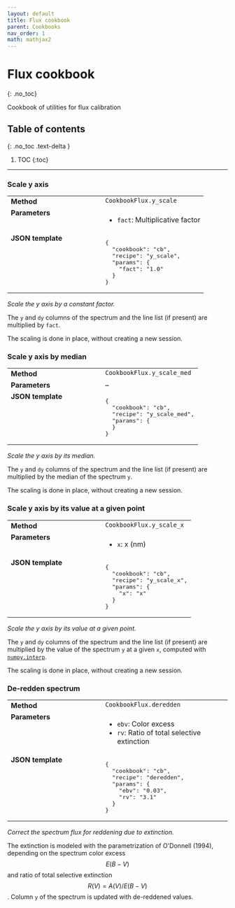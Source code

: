 ```yaml
---
layout: default
title: Flux cookbook
parent: Cookbooks
nav_order: 1
math: mathjax2
---
```


# Flux cookbook
{: .no_toc}

Cookbook of utilities for flux calibration


## Table of contents
{: .no_toc .text-delta }

1. TOC
{:toc}
---

###  Scale y axis
<table>
  <tbody>
    <tr>
      <td style="vertical-align:top;width:200px"><strong>Method</strong></td>
      <td style="vertical-align:top"><code>CookbookFlux.y_scale</code></td>
    </tr>
    <tr>
      <td style="vertical-align:top"><strong>Parameters</strong></td>
      <td style="vertical-align:top">
        <ul>
          <li><code>fact</code>: Multiplicative factor</li>
        </ul>
      </td>
    </tr>
    <tr>
      <td style="vertical-align:top;width:200px"><strong>JSON template</strong></td>
      <td style="vertical-align:top"><pre>
{
  "cookbook": "cb",
  "recipe": "y_scale",
  "params": {
    "fact": "1.0"
  }
}    </pre></td>
    </tr>
  </tbody>
</table>

*Scale the y axis by a constant factor.*

The `y` and `dy` columns of the spectrum and the line list (if present) are multiplied by `fact`.

The scaling is done in place, without creating a new session.

###  Scale y axis by median
<table>
  <tbody>
    <tr>
      <td style="vertical-align:top;width:200px"><strong>Method</strong></td>
      <td style="vertical-align:top"><code>CookbookFlux.y_scale_med</code></td>
    </tr>
    <tr>
      <td style="vertical-align:top"><strong>Parameters</strong></td>
      <td style="vertical-align:top">
        –
      </td>
    </tr>
    <tr>
      <td style="vertical-align:top;width:200px"><strong>JSON template</strong></td>
      <td style="vertical-align:top"><pre>
{
  "cookbook": "cb",
  "recipe": "y_scale_med",
  "params": {
  }
}    </pre></td>
    </tr>
  </tbody>
</table>

*Scale the y axis by its median.*

The `y` and `dy` columns of the spectrum and the line list (if present) are multiplied by the median of the spectrum `y`.

The scaling is done in place, without creating a new session.

###  Scale y axis by its value at a given point
<table>
  <tbody>
    <tr>
      <td style="vertical-align:top;width:200px"><strong>Method</strong></td>
      <td style="vertical-align:top"><code>CookbookFlux.y_scale_x</code></td>
    </tr>
    <tr>
      <td style="vertical-align:top"><strong>Parameters</strong></td>
      <td style="vertical-align:top">
        <ul>
          <li><code>x</code>: x (nm)</li>
        </ul>
      </td>
    </tr>
    <tr>
      <td style="vertical-align:top;width:200px"><strong>JSON template</strong></td>
      <td style="vertical-align:top"><pre>
{
  "cookbook": "cb",
  "recipe": "y_scale_x",
  "params": {
    "x": "x"
  }
}    </pre></td>
    </tr>
  </tbody>
</table>

*Scale the y axis by its value at a given point.*

The `y` and `dy` columns of the spectrum and the line list (if present) are multiplied by the value of the spectrum `y` at a given `x`, computed with [`numpy.interp`](https://numpy.org/doc/stable/reference/generated/numpy.interp.html?highlight=interp#numpy.interp).

The scaling is done in place, without creating a new session.

###  De-redden spectrum
<table>
  <tbody>
    <tr>
      <td style="vertical-align:top;width:200px"><strong>Method</strong></td>
      <td style="vertical-align:top"><code>CookbookFlux.deredden</code></td>
    </tr>
    <tr>
      <td style="vertical-align:top"><strong>Parameters</strong></td>
      <td style="vertical-align:top">
        <ul>
          <li><code>ebv</code>: Color excess</li>
          <li><code>rv</code>: Ratio of total selective extinction</li>
        </ul>
      </td>
    </tr>
    <tr>
      <td style="vertical-align:top;width:200px"><strong>JSON template</strong></td>
      <td style="vertical-align:top"><pre>
{
  "cookbook": "cb",
  "recipe": "deredden",
  "params": {
    "ebv": "0.03",
    "rv": "3.1"
  }
}    </pre></td>
    </tr>
  </tbody>
</table>

*Correct the spectrum flux for reddening due to extinction.*

The extinction is modeled with the parametrization of O'Donnell (1994), depending on the spectrum color excess $$E(B-V)$$ and ratio of total selective extinction $$R(V)=A(V)/E(B-V)$$. Column `y` of the spectrum is updated with de-reddened values.



